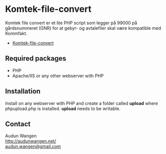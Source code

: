 # Komtek-file-convert

Komtek file convert er et lite PHP script som legger på 99000 på gårdsnummeret (GNR) for at gebyr- og avtalefiler skal være kompatible med Kommfakt.

* [Komtek-file-convert](http://github.com/AudunWangen/Komtek-file-convert)

## Required packages

* PHP
* Apache/IIS or any other webserver with PHP

## Installation

Install on any webserver with PHP and create a folder called **upload** where phpupload.php is installed. **upload** needs to be writable.

## Contact

Audun Wangen  
http://audunwangen.net/  
audun.wangen@gmail.com  
